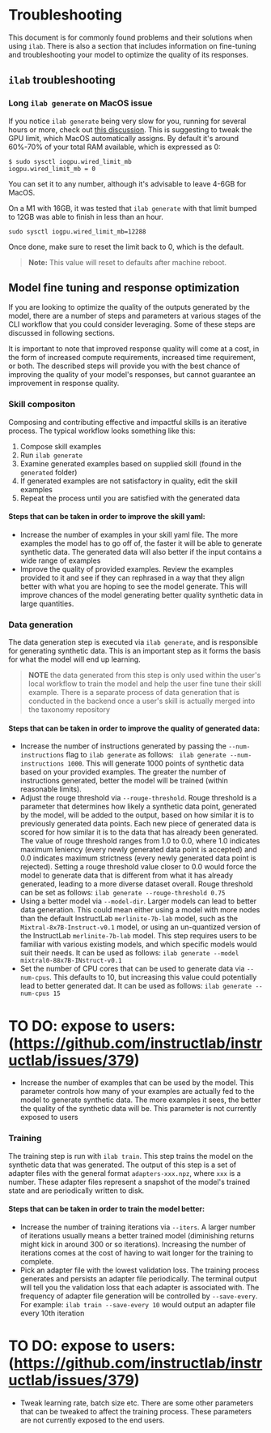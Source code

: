 # Troubleshooting

This document is for commonly found problems and their solutions when using `ilab`. There is also a section that includes information on fine-tuning and troubleshooting your model to optimize the quality of its responses. 

## `ilab` troubleshooting

### Long `ilab generate` on MacOS issue
If you notice `ilab generate` being very slow for you, running for several hours or more,
check out [this discussion](https://github.com/ggerganov/llama.cpp/discussions/2182#discussioncomment-7698315).
This is suggesting to tweak the GPU limit, which MacOS automatically assigns. By default it's
around 60%-70% of your total RAM available, which is expressed as 0:
```
$ sudo sysctl iogpu.wired_limit_mb
iogpu.wired_limit_mb = 0
```
You can set it to any number, although it's advisable to leave 4-6GB for MacOS.

On a M1 with 16GB, it was tested that `ilab generate` with that limit bumped to
12GB was able to finish in less than an hour.
```
sudo sysctl iogpu.wired_limit_mb=12288
```
Once done, make sure to reset the limit back to 0, which is the default.

> **Note:** This value will reset to defaults after machine reboot.


## Model fine tuning and response optimization 

If you are looking to optimize the quality of the outputs generated by the model, there are a number of steps and parameters at various stages of the CLI workflow that you could consider leveraging. Some of these steps are discussed in following sections. 

It is important to note that improved response quality will come at a cost, in the form of increased compute requirements, increased time requirement, or both. The described steps will provide you with the best chance of improving the quality of your model's responses, but cannot guarantee an improvement in response quality. 

### Skill compositon

Composing and contributing effective and impactful skills is an iterative process. The typical workflow looks something like this:
1. Compose skill examples
2. Run `ilab generate` 
3. Examine generated examples based on supplied skill (found in the `generated` folder)
4. If generated examples are not satisfactory in quality, edit the skill examples 
5. Repeat the process until you are satisfied with the generated data

#### Steps that can be taken in order to improve the skill yaml:
- Increase the number of examples in your skill yaml file. The more examples the model has to go off of, the faster it will be able to generate synthetic data. The generated data will also better if the input contains a wide range of examples
- Improve the quality of provided examples. Review the examples provided to it and see if they can rephrased in a way that they align better with what you are hoping to see the model generate. This will improve chances of the model generating better quality synthetic data in large quantities.


### Data generation 

The data generation step is executed via `ilab generate`, and is responsible for generating synthetic data. This is an important step as it forms the basis for what the model will end up learning. 

> **NOTE** the data generated from this step is only used within the user's local workflow to train the model and help the user fine tune their skill example. There is a separate process of data generation that is conducted in the backend once a user's skill is actually merged into the taxonomy repository  

#### Steps that can be taken in order to improve the quality of generated data:
- Increase the number of instructions generated by passing the `--num-instructions` flag to `ilab generate` as follows:
` ilab generate --num-instructions 1000`. This will generate 1000 points of synthetic data based on your provided examples. The greater the number of instructions generated, better the model will be trained (within reasonable limits). 
- Adjust the rouge threshold via `--rouge-threshold`. Rouge threshold is a parameter that determines how likely a synthetic data point, generated by the model, will be added to the output, based on how similar it is to previously generated data points. Each new piece of generated data is scored for how similar it is to the data that has already been generated. The value of rouge threshold ranges from 1.0 to 0.0, where 1.0 indicates maximum leniency (every newly generated data point is accepted) and 0.0 indicates maximum strictness (every newly generated data point is rejected). Setting a rouge threshold value closer to 0.0 would force the model to generate data that is different from what it has already generated, leading to a more diverse dataset overall. Rouge threshold can be set as follows:
`ilab generate --rouge-threshold 0.75`
- Using a better model via `--model-dir`. Larger models can lead to better data generation. This could mean either using a model with more nodes than the default InstructLab `merlinite-7b-lab` model, such as the `Mixtral-8x7B-Instruct-v0.1` model, or using an un-quantized version of the InstructLab `merlinite-7b-lab` model. This step requires users to be familiar with various existing models, and which specific models would suit their needs. It can be used as follows:
`ilab generate --model mixtral0-88x7B-INstruct-v0.1`
- Set the number of CPU cores that can be used to generate data via `--num-cpus`. This defaults to 10, but increasing this value could potentially lead to better generated dat. It can be used as follows:
`ilab generate --num-cpus 15`

# TO DO: expose to users: (https://github.com/instructlab/instructlab/issues/379)
- Increase the number of examples that can be used by the model. This parameter controls how many of your examples are actually fed to the model to generate synthetic data. The more examples it sees, the better the quality of the synthetic data will be. This parameter is not currently exposed to users


### Training 

The training step is run with `ilab train`. This step trains the model on the synthetic data that was generated. The output of this step is a set of adapter files with the general format `adapters-xxx.npz`, where `xxx` is a number. These adapter files represent a snapshot of the model's trained state and are periodically written to disk. 

#### Steps that can be taken in order to train the model better:
- Increase the number of training iterations via `--iters`. A larger number of iterations usually means a better trained model (diminishing returns might kick in around 300 or so iterations). Increasing the number of iterations comes at the cost of having to wait longer for the training to complete. 
- Pick an adapter file with the lowest validation loss. The training process generates and persists an adapter file periodically. The terminal output will tell you the validation loss that each adapter is associated with. The frequency of adapter file generation will be controlled by `--save-every`. For example:
`ilab train --save-every 10` would output an adapter file every 10th iteration 
  

# TO DO: expose to users: (https://github.com/instructlab/instructlab/issues/379)
- Tweak learning rate, batch size etc. There are some other parameters that can be tweaked to affect the training process. These parameters are not currently exposed to the end users. 

